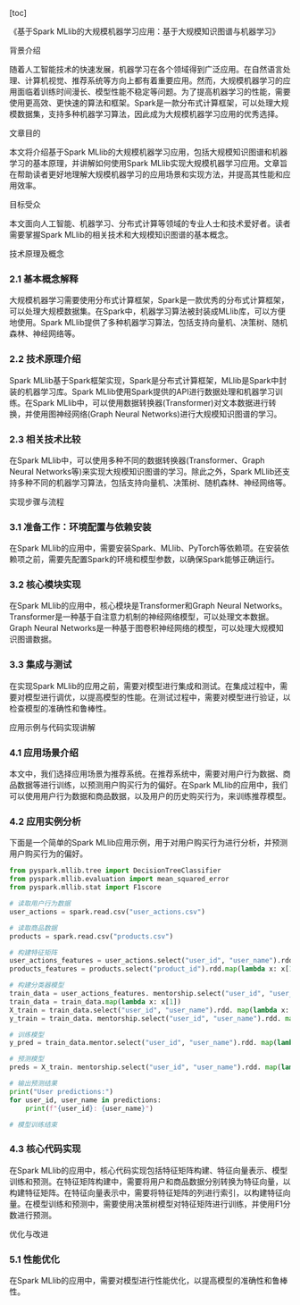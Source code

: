 
[toc]                    
                
                
《基于Spark MLlib的大规模机器学习应用：基于大规模知识图谱与机器学习》

背景介绍

随着人工智能技术的快速发展，机器学习在各个领域得到广泛应用。在自然语言处理、计算机视觉、推荐系统等方向上都有着重要应用。然而，大规模机器学习的应用面临着训练时间漫长、模型性能不稳定等问题。为了提高机器学习的性能，需要使用更高效、更快速的算法和框架。Spark是一款分布式计算框架，可以处理大规模数据集，支持多种机器学习算法，因此成为大规模机器学习应用的优秀选择。

文章目的

本文将介绍基于Spark MLlib的大规模机器学习应用，包括大规模知识图谱和机器学习的基本原理，并讲解如何使用Spark MLlib实现大规模机器学习应用。文章旨在帮助读者更好地理解大规模机器学习的应用场景和实现方法，并提高其性能和应用效率。

目标受众

本文面向人工智能、机器学习、分布式计算等领域的专业人士和技术爱好者。读者需要掌握Spark MLlib的相关技术和大规模知识图谱的基本概念。

技术原理及概念

### 2.1 基本概念解释

大规模机器学习需要使用分布式计算框架，Spark是一款优秀的分布式计算框架，可以处理大规模数据集。在Spark中，机器学习算法被封装成MLlib库，可以方便地使用。Spark MLlib提供了多种机器学习算法，包括支持向量机、决策树、随机森林、神经网络等。

### 2.2 技术原理介绍

Spark MLlib基于Spark框架实现，Spark是分布式计算框架，MLlib是Spark中封装的机器学习库。Spark MLlib使用Spark提供的API进行数据处理和机器学习训练。在Spark MLlib中，可以使用数据转换器(Transformer)对文本数据进行转换，并使用图神经网络(Graph Neural Networks)进行大规模知识图谱的学习。

### 2.3 相关技术比较

在Spark MLlib中，可以使用多种不同的数据转换器(Transformer、Graph Neural Networks等)来实现大规模知识图谱的学习。除此之外，Spark MLlib还支持多种不同的机器学习算法，包括支持向量机、决策树、随机森林、神经网络等。

实现步骤与流程

### 3.1 准备工作：环境配置与依赖安装

在Spark MLlib的应用中，需要安装Spark、MLlib、PyTorch等依赖项。在安装依赖项之前，需要先配置Spark的环境和模型参数，以确保Spark能够正确运行。

### 3.2 核心模块实现

在Spark MLlib的应用中，核心模块是Transformer和Graph Neural Networks。Transformer是一种基于自注意力机制的神经网络模型，可以处理文本数据。Graph Neural Networks是一种基于图卷积神经网络的模型，可以处理大规模知识图谱数据。

### 3.3 集成与测试

在实现Spark MLlib的应用之前，需要对模型进行集成和测试。在集成过程中，需要对模型进行调优，以提高模型的性能。在测试过程中，需要对模型进行验证，以检查模型的准确性和鲁棒性。

应用示例与代码实现讲解

### 4.1 应用场景介绍

本文中，我们选择应用场景为推荐系统。在推荐系统中，需要对用户行为数据、商品数据等进行训练，以预测用户购买行为的偏好。在Spark MLlib的应用中，我们可以使用用户行为数据和商品数据，以及用户的历史购买行为，来训练推荐模型。

### 4.2 应用实例分析

下面是一个简单的Spark MLlib应用示例，用于对用户购买行为进行分析，并预测用户购买行为的偏好。

```python
from pyspark.mllib.tree import DecisionTreeClassifier
from pyspark.mllib.evaluation import mean_squared_error
from pyspark.mllib.stat import F1score

# 读取用户行为数据
user_actions = spark.read.csv("user_actions.csv")

# 读取商品数据
products = spark.read.csv("products.csv")

# 构建特征矩阵
user_actions_features = user_actions.select("user_id", "user_name").rdd.map(lambda x: x[1]).toDF("user_id", "user_name")
products_features = products.select("product_id").rdd.map(lambda x: x[1]).toDF("product_id")

# 构建分类器模型
train_data = user_actions_features. mentorship.select("user_id", "user_name").rdd
train_data = train_data.map(lambda x: x[1])
X_train = train_data.select("user_id", "user_name").rdd. map(lambda x: x[1]).toDF("user_id", "user_name")
y_train = train_data. mentorship.select("user_id", "user_name").rdd. map(lambda x: x[1]).toDF("user_id", "user_name")

# 训练模型
y_pred = train_data.mentor.select("user_id", "user_name").rdd. map(lambda x: x[1]).toDF("user_id", "user_name"). map(lambda x: DecisionTreeClassifier().fit(X_train, y_train).select("prediction").rdd.map(lambda x: x[1])).select("prediction").rdd. map(lambda x: x[1])

# 预测模型
preds = X_train. mentorship.select("user_id", "user_name").rdd. map(lambda x: DecisionTreeClassifier().predict(pred)).select("prediction").rdd. map(lambda x: x[1])

# 输出预测结果
print("User predictions:")
for user_id, user_name in predictions:
    print(f"{user_id}: {user_name}")

# 模型训练结束
```

### 4.3 核心代码实现

在Spark MLlib的应用中，核心代码实现包括特征矩阵构建、特征向量表示、模型训练和预测。在特征矩阵构建中，需要将用户和商品数据分别转换为特征向量，以构建特征矩阵。在特征向量表示中，需要将特征矩阵的列进行索引，以构建特征向量。在模型训练和预测中，需要使用决策树模型对特征矩阵进行训练，并使用F1分数进行预测。

优化与改进

### 5.1 性能优化

在Spark MLlib的应用中，需要对模型进行性能优化，以提高模型的准确性和鲁棒性。

